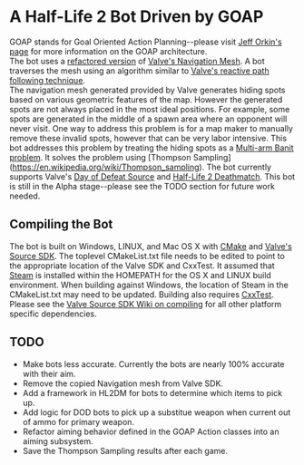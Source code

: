 # A Half-Life 2 Bot Driven by GOAP #

GOAP stands for Goal Oriented Action Planning--please visit [Jeff Orkin's page](http://alumni.media.mit.edu/~jorkin/goap.html) for more information on the GOAP architecture.  
The bot uses a [refactored version](taiyungwang/valve_source_plugin_navmesh) of [Valve's Navigation Mesh](https://developer.valvesoftware.com/wiki/Navigation_Meshes).  A bot traverses the mesh using an algorithm similar to [Valve's reactive path following technique](https://steamcdn-a.akamaihd.net/apps/valve/2009/ai_systems_of_l4d_mike_booth.pdf).  
The navigation mesh generated provided by Valve generates hiding spots based on various geometric features of the map.  However the generated spots are not always placed in the most ideal positions.  For example, some spots are generated in the middle of a spawn area where an opponent will never visit.  One way to address this problem is for a map maker to manually remove these invalid spots, however that can be very labor intensive.  This bot addresses this problem by treating the hiding spots as a [Multi-arm Banit problem](https://en.wikipedia.org/wiki/Multi-armed_bandit).  It solves the problem using [Thompson Sampling] (https://en.wikipedia.org/wiki/Thompson_sampling).
The bot currently supports Valve's [Day of Defeat Source](https://en.wikipedia.org/wiki/Day_of_Defeat:_Source) and [Half-Life 2 Deathmatch](https://en.wikipedia.org/wiki/Half-Life_2:_Deathmatch).  This bot is still in the Alpha stage--please see the TODO section for future work needed.

## Compiling the Bot ##
The bot is built on Windows, LINUX, and Mac OS X with [CMake](https://cmake.org/) and [Valve's Source SDK](alliedmodders/hl2sdk). The toplevel CMakeList.txt file needs to be edited to point to the appropriate location of the Valve SDK and CxxTest. It assumed that [Steam](https://store.steampowered.com/about/) is installed within the HOMEPATH for the OS X and LINUX build environment.  When building against Windows, the location of Steam in the CMakeList.txt may need to be updated.  Building also requires [CxxTest](https://cxxtest.com/). Please see the [Valve Source SDK Wiki on compiling](https://developer.valvesoftware.com/wiki/Source_SDK_2013) for all other platform specific dependencies.  

## TODO ##
* Make bots less accurate.  Currently the bots are nearly 100% accurate with their aim.  
* Remove the copied Navigation mesh from Valve SDK.
* Add a framework in HL2DM for bots to determine which items to pick up.
* Add logic for DOD bots to pick up a substitue weapon when current out of ammo for primary weapon.
* Refactor aiming behavior defined in the GOAP Action classes into an aiming subsystem.
* Save the Thompson Sampling results after each game.
